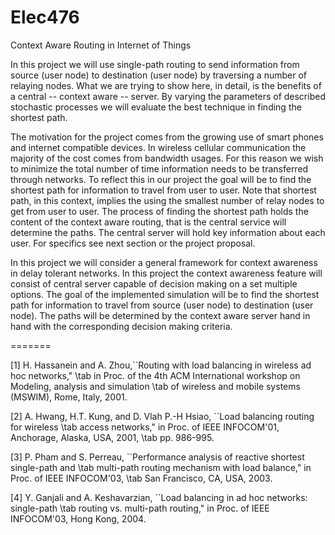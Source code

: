 Elec476
=======

Context Aware Routing in Internet of Things

In this project we will use single-path routing to send information from source (user node) to destination (user node) by traversing a number of relaying nodes. What we are trying to show here, in detail, is the benefits of a central -- context aware -- server. By varying the parameters of described stochastic processes we will evaluate the best technique in finding the shortest path. 

The motivation for the project comes from the growing use of smart phones and internet compatible devices. In wireless cellular communication the majority of the cost comes from bandwidth usages. For this reason we wish to minimize the total number of time information needs to be transferred through networks. To reflect this in our project the goal will be to find the shortest path for information to travel from user to user. Note that shortest path, in this context, implies the using the smallest number of relay nodes to get from user to user. The process of finding the shortest path holds the content of the context aware routing, that is the central service will determine the paths. The central server will hold key information about each user. For specifics see next section or the project proposal. 

In this project we will consider a general framework for context awareness in delay tolerant networks. In this project the context awareness feature will consist of central server capable of decision making on a set multiple options. The goal of the implemented simulation will be to find the shortest path for information to travel from source (user node) to destination (user node). The paths will be determined by the context aware server hand in hand with the corresponding decision making criteria.

=======

[1] H. Hassanein and A. Zhou,``Routing with load balancing in wireless ad hoc networks," \tab in Proc. of the 4th ACM International workshop on Modeling, analysis and simulation \tab of wireless and mobile systems (MSWIM), Rome, Italy, 2001. 

[2] A. Hwang, H.T. Kung, and D. Vlah P.-H Hsiao, ``Load balancing routing for wireless \tab access networks," in Proc. of IEEE INFOCOM'01, Anchorage, Alaska, USA, 2001, \tab pp. 986-995.

[3] P. Pham and S. Perreau, ``Performance analysis of reactive shortest single-path and \tab multi-path routing mechanism with load balance," in Proc. of IEEE INFOCOM'03, \tab San Francisco, CA, USA, 2003.

[4] Y. Ganjali and A. Keshavarzian, ``Load balancing in ad hoc networks: single-path \tab routing vs. multi-path routing," in Proc. of IEEE INFOCOM'03, Hong Kong, 2004.

